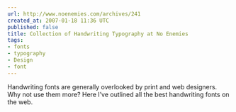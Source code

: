 ```yaml
---
url: http://www.noenemies.com/archives/241
created_at: 2007-01-18 11:36 UTC
published: false
title: Collection of Handwriting Typography at No Enemies
tags:
- fonts
- typography
- Design
- font
---
```


Handwriting fonts are generally overlooked by print and web designers. Why not use them more? Here I’ve outlined all the best handwriting fonts on the web.
